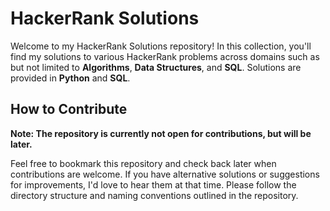 # HackerRank Solutions
Welcome to my HackerRank Solutions repository! In this collection, you'll find my solutions to various HackerRank problems across domains such as but not limited to **Algorithms**, **Data Structures**, and **SQL**. 
Solutions are provided in **Python** and **SQL**.


## How to Contribute
**Note: The repository is currently not open for contributions, but will be later.**

Feel free to bookmark this repository and check back later when contributions are welcome. If you have alternative solutions or suggestions for improvements, I'd love to hear them at that time. Please follow the directory structure and naming conventions outlined in the repository.
